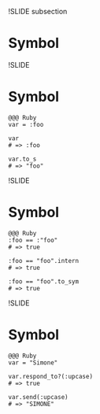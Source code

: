 !SLIDE subsection
# Symbol


!SLIDE
# Symbol

    @@@ Ruby
    var = :foo

    var
    # => :foo
    
    var.to_s
    # => "foo"


!SLIDE
# Symbol

    @@@ Ruby
    :foo == :"foo"
    # => true
    
    :foo == "foo".intern
    # => true
    
    :foo == "foo".to_sym
    # => true


!SLIDE
# Symbol

    @@@ Ruby
    var = "Simone"
    
    var.respond_to?(:upcase)
    # => true
    
    var.send(:upcase)
    # => "SIMONE"
